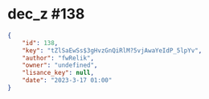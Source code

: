 
# dec_z #138
                
```JSON
{
    "id": 138,
    "key": "tZlSaEwSs$3gHvzGnQiRlM?5vjAwaYeIdP_5lpYv",
    "author": "fwRelik",
    "owner": "undefined",
    "lisance_key": null,
    "date": "2023-3-17 01:00"
}
```
    